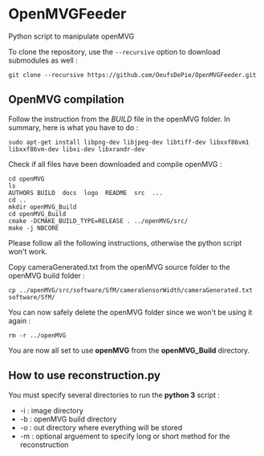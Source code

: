 # OpenMVGFeeder
Python script to manipulate openMVG

To clone the repository, use the `--recursive` option to download submodules as well :

```
git clone --recursive https://github.com/OeufsDePie/OpenMVGFeeder.git
``` 

## OpenMVG compilation

Follow the instruction from the *BUILD* file in the openMVG folder. In summary, here is what you have to do :

```
sudo apt-get install libpng-dev libjpeg-dev libtiff-dev libxxf86vm1 libxxf86vm-dev libxi-dev libxrandr-dev
```

Check if all files have been downloaded and compile openMVG : 

```
cd openMVG
ls
AUTHORS BUILD  docs  logo  README  src  ...
cd ..
mkdir openMVG_Build
cd openMVG_Build
cmake -DCMAKE_BUILD_TYPE=RELEASE . ../openMVG/src/
make -j NBCORE
```
Please follow all the following instructions, otherwise the python script won't work.

Copy cameraGenerated.txt from the openMVG source folder to the openMVG build folder :
```
cp ../openMVG/src/software/SfM/cameraSensorWidth/cameraGenerated.txt software/SfM/
```
You can now safely delete the openMVG folder since we won't be using it again :
```
rm -r ../openMVG
```
You are now all set to use **openMVG** from the **openMVG_Build** directory. 

## How to use reconstruction.py
You must specify several directories to run the **python 3** script :

* -i : image directory
* -b : openMVG build directory
* -o : out directory where everything will be stored
* -m : optional arguement to specify long or short method for the reconstruction

